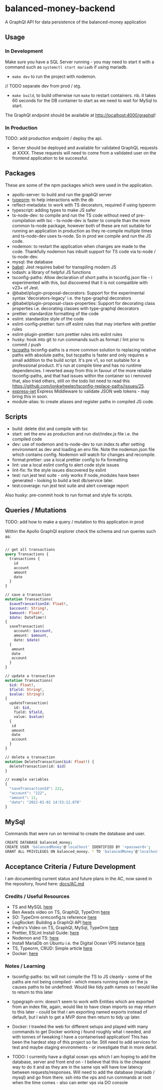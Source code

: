 # balanced-money-backend

A GraphQl API for data persistence of the balanced-money application

## Usage

### In Development

Make sure you have a SQL Server running - you may need to start it with a command such as `systemctl start mariadb` if using mariadb.

* `make dev` to run the project with nodemon.

// TODO separate dev from prod / stg.

* `make build`, to build otherwise run `make` to restart containers. nb. it takes 60 seconds for the DB container to start as we need to wait for MySql to start.

The GraphQl endpoint should be available at [http://localhost:4000/graphql](http://localhost:4000/graphql)!

### In Production

TODO: add production endpoint / deploy the api.

* Server should be deployed and available for validated GraphQL requests at XXXX. These requests will need to come from a validated user on the frontend application to be successful.

## Packages

These are some of the npm packages which were used in the application.

* apollo-server: to build and run the graphQl server
* [typeorm](https://github.com/typeorm/typeorm): to help interactions with the db
* reflect-metadata: to work with TS decorators, required if using typeorm
* typescript: adding types to make JS safer
* ts-node-dev: to compile and run the TS code without need of pre-compilation with tsc - ts-node-dev is faster to compile than the more common ts-node package, however both of these are not suitable for running an application in production as they re-compile multiple times and ts-node-dev uses ts-node. So in prod we compile and run the JS code.
* nodemon: to restart the application when changes are made to the code. Thankfully nodemon has inbuilt support for TS code via ts-node / ts-node-dev.
* mysql: the database
* [babel](https://jestjs.io/docs/getting-started#using-babel): Jest requires babel for transpiling modern JS
* lodash: a library of helpful JS functions
* tsconfig-paths: Allow declaration of short paths in tsconfig.json file - i experimented with this, but discovered that it is not compatible with v23+ of Jest.
* @babel/plugin-proposal-decorators: Support for the experimental syntax 'decorators-legacy' i.e. the type-graphql decorators
* @babel/plugin-proposal-class-properties: Support for decorating class properties i.e. decorating classes with type-graphql decorators
* prettier: standardize formatting of the code
* eslint: standardize style of the code
* eslint-config-prettier: turn off eslint rules that may interfere with prettier rules
* eslint-plugin-prettier: turn prettier rules into eslint rules
* husky: hook into git to run commands such as format / lint prior to commit / push
* [tscpaths](https://www.npmjs.com/package/tscpaths) tsconfig-paths is a more common solution to replacing relative paths with absolute paths, but tscpaths is faster and only requires a small addition to the build script. It's pre v1, so not suitable for a professional product. It's run at compile time and has no runtime dependencies. I reverted away from this in favour of the more reliable tsconfig-paths, and that had issues within the container so i removed that, also tried others, still on the todo list need to read this <https://github.com/jonkwheeler/tsconfig-replace-paths/issues/25>.
* [express-jwt](https://github.com/auth0/express-jwt/blob/5fb8c88067b9448d746d04ab60ad3b1996c7e310/README.md#express-jwt) Express Middleware to validate JSON web tokens - may bring this in soon.
* module-alias: to create aliases and register paths in compiled JS code.

## Scripts

* build: delete dist and compile with tsc
* start: set the env as production and run dist/index.js file i.e. the compiled code
* dev: use of nodemon and ts-node-dev to run index.ts after setting environment as dev and loading an env file. Note the nodemon.json file which contains config. Nodemon will watch for changes and recompile.
* format:prettier: use a local prettier config to fix formatting
* lint: use a local eslint config to alert code style issues
* lint-fix: fix the style issues discovered by eslint
* test: run jest test suite - only works if node_modules have been generated - looking to build a test db/service later.
* test:coverage: run jest test suite and alert coverage report

Also husky: pre-commit hook to run format and style fix scripts.

## Queries / Mutations

TODO: add how to make a query / mutation to this application in prod

Within the Apollo GraphQl explorer check the schema and run queries such as:

```graphql

// get all transactions
query Transactions {
  transactions {
    id
    account
    amount
    date
  }
}

// save a transaction
mutation Transactions(
  $saveTransactionId: Float!, 
  $account: String!, 
  $amount: Float!, 
  $date: DateTime!) 
{
  saveTransaction(
    account: $account, 
    amount: $amount, 
    date: $date) 
  {
   amount
   date
   account 
  }
}

// update a transaction
mutation Transactions(
  $id: Float!,
  $field: String!,
  $value: String!) 
{
  updateTransaction(
    id: $id,
    field: $field,  
    value: $value) 
  {
   id
   amount
   date
   account 
  }
}

// delete a transaction
mutation DeleteTransaction($id: Float!) {
  deleteTransaction(id: $id)
}

// example variables
{
  "saveTransactionId": 222,
  "account": "222",
  "amount": 11,
  "date": "2022-01-02 14:53:12.878"
}

```

## MySql

Commands that were run on terminal to create the database and user.

```bash
CREATE DATABASE balanced_money;
CREATE USER 'balancedMoney'@'localhost' IDENTIFIED BY '<password>';
GRANT ALL PRIVILEGES ON balanced_money. * TO 'balancedMoney'@'localhost';
```

## Acceptance Criteria / Future Development

I am documenting current status and future plans in the AC, now saved in the repository, found here: [docs/AC.md](docs/AC.md)

### Credits / Useful Resources

* TS and MySQL [here](https://www.infoq.com/articles/typescript-mysql/)
* Ben Awads video on TS, GraphQl, TypeOrm [here](https://www.youtube.com/watch?v=WhzIjYQmWvs)
* SO: TypeOrm ormconfig.ts reference [here](https://stackoverflow.com/questions/52187328/how-to-specify-ormconfig-ts-for-typeorm)
* LogRocket: Building a GraphQl API [here](https://blog.logrocket.com/build-graphql-typegraphql-typeorm/)
* Pedro's Video on TS, GraphQl, MySql, TypeOrm [here](https://www.youtube.com/watch?v=fov5e6XJgwc)
* Prettier, ESLint Install Guide: [here](https://khalilstemmler.com/blogs/tooling/prettier/)
* Nodemon and TS: [here](https://blog.logrocket.com/configuring-nodemon-with-typescript/)
* Install MariaDb on Ubuntu i.e. the Digital Ocean VPS instance [here](https://www.digitalocean.com/community/tutorials/how-to-install-mariadb-on-ubuntu-20-04)
* TS, Typeorm, CRUD: Simple article [here](https://codetain.com/blog/implementing-server-side-crud-with-typescript-typeorm-and-graphql)
* Docker: [here](https://github.com/testjavascript/almost-perfect-dockerfile/blob/master/Dockerfile)

### Notes / Learning

* tsconfig-paths: tsc will not compile the TS to JS cleanly - some of the paths are not being compiled - which means running node on the js causes paths to be undefined. Would like tidy path names so I would like to return to this later
* typegraph-orm: doesn't seem to work with Entities which are exported from an index file, again, would like to have clean imports so may return to this later - could be that i am exporting named exports instead of default, but I wish to get a MVP done then return to tidy up later.

* Docker: I trawled the web for different setups and played with many commands to get Docker working i found roughly what i needed, and with tonnes of tweaking I have a containerised application! This has been the hardest step of this project so far. Still need to add services for test and maybe staging environments - or investigate that in more detail.
* TODO: I currently have a digital ocean vps which I am hoping to add the database, server and front end on - I believe that this is the cheapest way to do it and as they are in the same vps will have low latency between requests/responses. Will need to add the database (mariadb / mysql) and go from there. ssh into the vps and run commands at root when the time comes - also can enter vps via DO console
